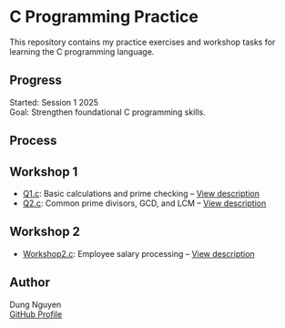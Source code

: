 # C Programming Practice

This repository contains my practice exercises and workshop tasks for learning the C programming language.

## Progress

Started: Session 1 2025  
Goal: Strengthen foundational C programming skills.

## Process

## Workshop 1
- [Q1.c](workshop1/Q1.c): Basic calculations and prime checking – [View description](workshop1/Q1.md)
- [Q2.c](workshop1/Q2.c): Common prime divisors, GCD, and LCM – [View description](workshop1/Q2.md)

## Workshop 2
- [Workshop2.c](Workshop2.c): Employee salary processing – [View description](workshop2.md)


## Author

Dung Nguyen  
[GitHub Profile](https://github.com/dungnguyen1206)

